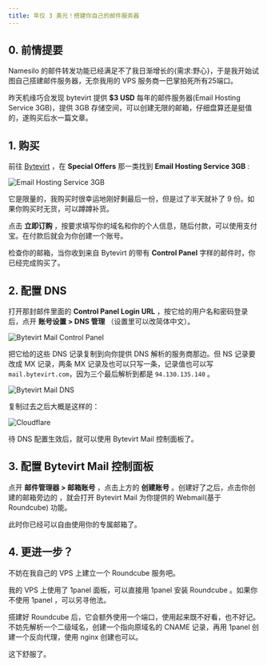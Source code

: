 ```yaml
---
title: 年仅 3 美元！搭建你自己的邮件服务器
---
```


## 0. 前情提要

Namesilo 的邮件转发功能已经满足不了我日渐增长的{需求:野心}，于是我开始试图自己搭建邮件服务器，无奈我用的 VPS 服务商一巴掌拍死所有25端口。

昨天机缘巧合发现 bytevirt 提供 **$3 USD** 每年的邮件服务器(Email Hosting Service 3GB)，提供 3GB 存储空间，可以创建无限的邮箱，仔细盘算还是挺值的，遂购买后水一篇文章。

## 1. 购买

前往 [Bytevirt](https://bytevirt.com/store/special-offers) ，在 **Special Offers** 那一类找到 **Email Hosting Service 3GB** :

![Email Hosting Service 3GB](/res/posts/3-usd-annually-personal-email-server/0.png)

它是限量的，我购买时很幸运地刚好剩最后一份，但是过了半天就补了 9 份。如果你购买时无货，可以蹲蹲补货。

点击 **立即订购** ，按要求填写你的域名和你的个人信息，随后付款，可以使用支付宝。在付款后就会为你创建一个账号。

检查你的邮箱，当你收到来自 Bytevirt 的带有 **Control Panel** 字样的邮件时，你已经完成购买了。

## 2. 配置 DNS

打开那封邮件里面的 **Control Panel Login URL** ，按它给的用户名和密码登录后，点开 **账号设置 > DNS 管理** （设置里可以改简体中文）。

![Bytevirt Mail Control Panel](/res/posts/3-usd-annually-personal-email-server/1.png)

把它给的这些 DNS 记录复制到向你提供 DNS 解析的服务商那边。但 NS 记录要改成 MX 记录，两条 MX 记录及也可以只写一条，记录值也可以写 `mail.bytevirt.com`，因为三个最后解析到都是 `94.130.135.140` 。

![Bytevirt Mail DNS](/res/posts/3-usd-annually-personal-email-server/2.png)

复制过去之后大概是这样的：

![Cloudflare](/res/posts/3-usd-annually-personal-email-server/3.png)

待 DNS 配置生效后，就可以使用 Bytevirt Mail 控制面板了。

## 3. 配置 Bytevirt Mail 控制面板

点开 **邮件管理器 > 邮箱账号** ，点击上方的 **<fa-i icon="fa-solid fa-plus"></fa-i> 创建账号** 。创建好了之后，点击你创建的邮箱旁边的 <fa-i icon="fa-solid fa-arrow-right-to-bracket"></fa-i>，就会打开 Bytevirt Mail 为你提供的 Webmail(基于 Roundcube) 功能。

此时你已经可以自由使用你的专属邮箱了。

## 4. 更进一步？

不妨在我自己的 VPS 上建立一个 Roundcube 服务吧。

我的 VPS 上使用了 1panel 面板，可以直接用 1panel 安装 Roundcube 。如果你不使用 1panel ，可以另寻他法。

搭建好 Roundcube 后，它会额外使用一个端口，使用起来既不好看，也不好记。不妨先解析一个二级域名，创建一个指向原域名的 CNAME 记录，再用 1panel 创建一个反向代理，使用 nginx 创建也可以。

这下舒服了。
